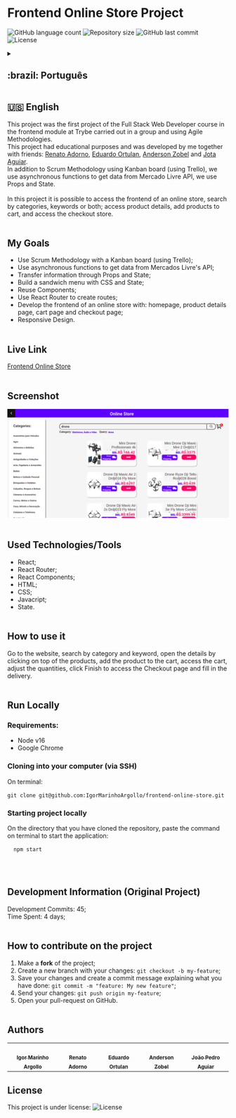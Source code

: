 # Frontend Online Store Project

<p>
  <img alt="GitHub language count" src="https://img.shields.io/github/languages/count/igormarinhoargollo/frontend-online-store?color=%2304D361">

  <img alt="Repository size" src="https://img.shields.io/github/repo-size/igormarinhoargollo/frontend-online-store">
  
  <img alt="GitHub last commit" src="https://img.shields.io/github/last-commit/igormarinhoargollo/frontend-online-store">
    
  <img alt="License" src="https://img.shields.io/badge/license-MIT-brightgreen">

<details>
  <summary><h2>:brazil: Português</h2></summary>
  Esse projeto foi o primeiro projeto do curso de Full Stack Web Developer no módulo de frontend na Trybe realizado em grupo e utilizando Metogologias Ágeis.<br> Esse projeto teve fins educacionais e foi desenvolvido por mim em conjunto com os amigos: <a href="https://github.com/RENATOADORNO">Renato Adorno</a>, <a href="https://github.com/EOrtulan">Eduardo Ortulan</a>, <a href="https://github.com/Anderson-Zobel">Anderson Zobel</a> e <a href="https://github.com/jotapedrok">Jota Aguiar</a>.<br>
 Além da Metodologia Scrum com uso de quadro Kanban (usando Trello), usamos funções assíncronas para obter os dados da API do Mercado Livre, utilizamos Props e State.<br><br>
  Nesse projeto é possível se acessar o frontend de uma loja online, fazer buscas por categorias, palavras-chave ou ambos; acesssar detalhes dos produtos, adicionar produtos ao carrinho e acessar a loja de finalização de compra.<br><br>
  
  ## Objetivos
  * Usar a metodologia Scrum, com quadro Kanban (com Trello);
  * Utilizar funções assíncronas para fetch em API's;
  * Transmissão de informações por Props e estado;
  * Construir menu sanduíche;
  * Reutilizar Components;
  * Utilizar rotas;
  * Desenvolver o frontend para uma loja online, com página principal, página de detalhes dos produtos, página de carrinho e página de checkout;
  * Design responsivo.<br><br>

  ## Live Link
  <a href="https://frontonlinestore.netlify.app/" target="_blank">Frontend Online Store</a><br><br>
  
  ## Screenshot
  ![ScreenShot](./src/images/screenshot.png)
  <br><br>
  
  ## Tecnologias/Ferramentas usadas
  * React;
  * React Router;
  * React Components;
  * HTML;
  * CSS;
  * Javacript;
  * Estado.<br><br>
  
  ## Como usar
  Acesse o site, faça sua busca por categoria e pelavra-chave, abra os detalhes clicando sobre os produtos, adicione o produto ao carrinho, acesse o carrinho, ajuste as quantidades, clique em Finalizar para acessa a página de Checkout e preencha os dados de entrega.<br><br>
      
  ## Rodar Localmente
  ### Requisitos:
   * Node v16
   * Google Chrome
    
  ### Clonar no seu computador (via SSH)
  No terminal:
  
    git clone git@github.com:IgorMarinhoArgollo/frontend-online-store.git
  

  ### Iniciando o projeto localmente
  No diretório em que o repositório foi clonado, cole o seguinte comando no terminal para iniciar a aplicação localmente:
   
      npm start
 <br><br>
  ## Informações de Desenvolvimento (Projeto Original)
  Commits de Desenvolvimento: 45; <br>
  Tempo Gasto: 4 dias;<br><br>

  ## Como contribuir no projeto
  1. Faça um **fork** do projeto;
  2. Crie uma nova branch com as suas alterações: `git checkout -b my-feature`;
  3. Salve as alterações e crie uma mensagem de commit contando o que você fez: `git commit -m "feature: My new feature"`;
  4. Envie as suas alterações: `git push origin my-feature`;
  5. Abra o seu pull-request na página do GitHub.<br><br>

##  Autores
<table>
  <tr>
    <td align="center"><a href="https://www.linkedin.com/in/igormarinhoargollo/"><img style="border-radius: 50%;" src="https://avatars.githubusercontent.com/u/85767736?s=96&v=4" width="100px;" alt=""/><br /><sub><b>Igor Marinho Argollo</b></sub></a></td>
    <td align="center"><a href="https://github.com/RENATOADORNO"><img style="border-radius: 50%;" src="https://avatars.githubusercontent.com/u/51048124?v=4" width="100px;" alt=""/><br /><sub><b>Renato Adorno</b></sub></a></td>
    <td align="center"><a href="https://github.com/EOrtulan"><img style="border-radius: 50%;" src="https://avatars.githubusercontent.com/u/85373746?v=4" width="100px;" alt=""/><br /><sub><b>Eduardo Ortulan</b></sub></a></td>
    <td align="center"><a href="https://github.com/Anderson-Zobel"><img style="border-radius: 50%;" src="https://avatars.githubusercontent.com/u/87586643?v=4" width="100px;" alt=""/><br /><sub><b>Anderson Zobel</b></sub></a></td>
    <td align="center"><a href="https://github.com/jotapedrok"><img style="border-radius: 50%;" src="https://avatars.githubusercontent.com/u/87338900?v=44" width="100px;" alt=""/><br /><sub><b>João Pedro Aguiar</b></sub></a></td>
  </tr>
</table>

  ## Licença
  Esse projeto está sob a licença:
  <img alt="License" src="https://img.shields.io/badge/license-MIT-brightgreen"><br><br>
</details>

##  
## :us: English

This project was the first project of the Full Stack Web Developer course in the frontend module at Trybe carried out in a group and using Agile Methodologies.<br> This project had educational purposes and was developed by me together with friends: <a href="https://github.com/RENATOADORNO">Renato Adorno</a>, <a href="https://github.com/EOrtulan">Eduardo Ortulan</a>, <a href="https://github.com/Anderson-Zobel">Anderson Zobel</a> and <a href="https://github.com/jotapedrok">Jota Aguiar</a>.<br>
 In addition to Scrum Methodology using Kanban board (using Trello), we use asynchronous functions to get data from Mercado Livre API, we use Props and State.<br><br>
  In this project it is possible to access the frontend of an online store, search by categories, keywords or both; access product details, add products to cart, and access the checkout store.<br><br>

## My Goals
  * Use Scrum Methodology with a Kanban board (using Trello);
  * Use asynchronous functions to get data from Mercados Livre's API;
  * Transfer information through Props and State;
  * Build a sandwich menu with CSS and State;
  * Reuse Components;
  * Use React Router to create routes;
  * Develop the frontend of an online store with: homepage, product details page, cart page and checkout page;
  * Responsive Design.<br><br>


## Live Link
  <a href="https://frontonlinestore.netlify.app/" target="_blank">Frontend Online Store</a><br><br>
  
## Screenshot
![ScreenShot](./src/images/screenshot.png)<br><br>

## Used Technologies/Tools
  * React;
  * React Router;
  * React Components;
  * HTML;
  * CSS;
  * Javacript;
  * State.<br><br>

## How to use it
  Go to the website, search by category and keyword, open the details by clicking on top of the products, add the product to the cart, access the cart, adjust the quantities, click Finish to access the Checkout page and fill in the delivery.<br><br>
        
## Run Locally
  ### Requirements:
   * Node v16
   * Google Chrome
    
  ### Cloning into your computer (via SSH)
  On terminal:

    git clone git@github.com:IgorMarinhoArgollo/frontend-online-store.git

  ### Starting project locally
  On the directory that you have cloned the repository, paste the command on terminal to start the application:

      npm start
 <br><br>   
## Development Information (Original Project)
  Development Commits: 45; <br>
  Time Spent: 4 days; <br><br>

## How to contribute on the project
  1. Make a **fork** of the project;
  2. Create a new branch with your changes: `git checkout -b my-feature`;
  3. Save your changes and create a commit message explaining what you have done: `git commit -m "feature: My new feature"`;
  4. Send your changes: `git push origin my-feature`;
  5. Open your pull-request on GitHub.<br><br>

##  Authors
<table>
  <tr>
    <td align="center"><a href="https://www.linkedin.com/in/igormarinhoargollo/"><img style="border-radius: 50%;" src="https://avatars.githubusercontent.com/u/85767736?s=96&v=4" width="100px;" alt=""/><br /><sub><b>Igor Marinho Argollo</b></sub></a></td>
    <td align="center"><a href="https://github.com/RENATOADORNO"><img style="border-radius: 50%;" src="https://avatars.githubusercontent.com/u/51048124?v=4" width="100px;" alt=""/><br /><sub><b>Renato Adorno</b></sub></a></td>
    <td align="center"><a href="https://github.com/EOrtulan"><img style="border-radius: 50%;" src="https://avatars.githubusercontent.com/u/85373746?v=4" width="100px;" alt=""/><br /><sub><b>Eduardo Ortulan</b></sub></a></td>
    <td align="center"><a href="https://github.com/Anderson-Zobel"><img style="border-radius: 50%;" src="https://avatars.githubusercontent.com/u/87586643?v=4" width="100px;" alt=""/><br /><sub><b>Anderson Zobel</b></sub></a></td>
    <td align="center"><a href="https://github.com/jotapedrok"><img style="border-radius: 50%;" src="https://avatars.githubusercontent.com/u/87338900?v=44" width="100px;" alt=""/><br /><sub><b>João Pedro Aguiar</b></sub></a></td>
  </tr>
</table>
  
## License
  This project is under license:
  <img alt="License" src="https://img.shields.io/badge/license-MIT-brightgreen"><br><br>
